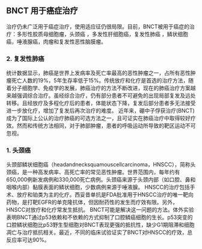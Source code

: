 ﻿## BNCT 用于癌症治疗
治疗仍未广泛用于癌症治疗，使用适应征仍很局限。目前，BNCT被用于癌症的治疗：多形性胶质母细胞瘤，头颈癌 ，多发性肝细胞癌，复发性肺癌 ，鳞状细胞癌，唾液腺癌，肉瘤和复发性恶性脑膜瘤。


### 2. 复发性肺癌
统计数据显示，肺癌是世界上发病率及死亡率最高的恶性肿瘤之一，占所有恶性肿瘤死亡人数的19%，5年生存率低于15%。传统放疗和化疗是首选的治疗方法，随着分子细胞学、免疫学的发展，肺癌治疗的方法不断改进，现在的肺癌治疗方案越来越强调综合治疗。虽经综合治疗，仍有部分患者不可避免的出现局部复发及远处转移。且经放疗及多程化疗后的患者，体能状态下降，复发后部分患者多无法接受进一步放化疗，增加了复发后再次治疗的难度。
近年来，硼中子俘获治疗(BNCT)成为了国际上公认的治疗肺癌的可选方法之一，且可证实在肺癌治疗中取得较好疗效。然而和传统方法相同，对于肺部肿瘤，患者的呼吸运动所导致的靶区运动不可忽视。

### 1. 头颈癌
头颈部鳞状细胞癌（headandnecksquamouscellcarcinoma，HNSCC），简称头颈癌，是一种高发病率、高死亡率的常见恶性肿瘤。世界范围内，每年约有650,000例新发病例和330,000死亡病例。头颈癌来源于头颈内部（如口腔、鼻和咽喉内部）黏膜表面的鳞状细胞，少数病例来源于唾液腺。
HNSCC的治疗包括手术、放疗和铂类为主的化疗。西妥昔单抗是FDA批准用于HNSCC治疗的唯一靶向药物，是打靶EGFR的单克隆抗体，但因耐药性的发生而疗效有限。另外，HNSCC对放疗和化疗常发生抵抗。
BNCT可能是解决这一问题的方法。体外实验表明BNCT通过p53依赖和不依赖的方式抑制了口腔鳞癌细胞的生长。p53突变的口腔鳞状细胞比p53野生型细胞对BNCT表现更强的抵抗性，缺少G1期阻滞和细胞凋亡与治疗抵抗相关。最近，不同的临床试验证实了BNCT对HNSCC的疗效，总反应率可达90%。
